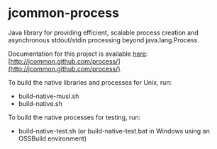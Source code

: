 jcommon-process
=======

Java library for providing efficient, scalable process creation and asynchronous stdout/stdin processing beyond java.lang.Process.

Documentation for this project is available [here](http://jcommon.github.com/process/):
[http://jcommon.github.com/process/](http://jcommon.github.com/process/)

To build the native libraries and processes for Unix, run:

- build-native-musl.sh
- build-native.sh

To build the native processes for testing, run:

- build-native-test.sh (or build-native-test.bat in Windows using an OSSBuild environment)
